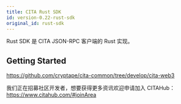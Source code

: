 ```yaml
---
title: CITA Rust SDK
id: version-0.22-rust-sdk
original_id: rust-sdk
---
```

Rust SDK 是 CITA JSON-RPC 客户端的 Rust 实现。

## Getting Started

https://github.com/cryptape/cita-common/tree/develop/cita-web3

我们正在招募社区开发者，想要获得更多资讯欢迎申请加入 CITAHub：https://www.citahub.com/#joinArea